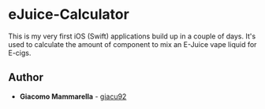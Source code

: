 # eJuice-Calculator

This is my very first iOS (Swift) applications build up in a couple of days.
It's used to calculate the amount of component to mix an E-Juice vape liquid for E-cigs.

## Author

* **Giacomo Mammarella** - [giacu92](https://github.com/giacu92)
